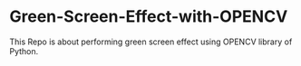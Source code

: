 # Green-Screen-Effect-with-OPENCV
This Repo is about performing green screen effect using OPENCV library of Python.
